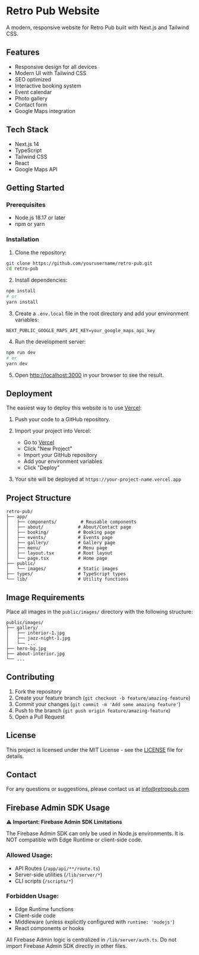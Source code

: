 # Retro Pub Website

A modern, responsive website for Retro Pub built with Next.js and Tailwind CSS.

## Features

- Responsive design for all devices
- Modern UI with Tailwind CSS
- SEO optimized
- Interactive booking system
- Event calendar
- Photo gallery
- Contact form
- Google Maps integration

## Tech Stack

- Next.js 14
- TypeScript
- Tailwind CSS
- React
- Google Maps API

## Getting Started

### Prerequisites

- Node.js 18.17 or later
- npm or yarn

### Installation

1. Clone the repository:
```bash
git clone https://github.com/yourusername/retro-pub.git
cd retro-pub
```

2. Install dependencies:
```bash
npm install
# or
yarn install
```

3. Create a `.env.local` file in the root directory and add your environment variables:
```env
NEXT_PUBLIC_GOOGLE_MAPS_API_KEY=your_google_maps_api_key
```

4. Run the development server:
```bash
npm run dev
# or
yarn dev
```

5. Open [http://localhost:3000](http://localhost:3000) in your browser to see the result.

## Deployment

The easiest way to deploy this website is to use [Vercel](https://vercel.com):

1. Push your code to a GitHub repository.

2. Import your project into Vercel:
   - Go to [Vercel](https://vercel.com)
   - Click "New Project"
   - Import your GitHub repository
   - Add your environment variables
   - Click "Deploy"

3. Your site will be deployed at `https://your-project-name.vercel.app`

## Project Structure

```
retro-pub/
├── app/
│   ├── components/         # Reusable components
│   ├── about/             # About/Contact page
│   ├── booking/           # Booking page
│   ├── events/            # Events page
│   ├── gallery/           # Gallery page
│   ├── menu/              # Menu page
│   ├── layout.tsx         # Root layout
│   └── page.tsx           # Home page
├── public/
│   └── images/            # Static images
├── types/                 # TypeScript types
└── lib/                   # Utility functions
```

## Image Requirements

Place all images in the `public/images/` directory with the following structure:

```
public/images/
├── gallery/
│   ├── interior-1.jpg
│   ├── jazz-night-1.jpg
│   └── ...
├── hero-bg.jpg
├── about-interior.jpg
└── ...
```

## Contributing

1. Fork the repository
2. Create your feature branch (`git checkout -b feature/amazing-feature`)
3. Commit your changes (`git commit -m 'Add some amazing feature'`)
4. Push to the branch (`git push origin feature/amazing-feature`)
5. Open a Pull Request

## License

This project is licensed under the MIT License - see the [LICENSE](LICENSE) file for details.

## Contact

For any questions or suggestions, please contact us at info@retropub.com

## Firebase Admin SDK Usage

⚠️ **Important: Firebase Admin SDK Limitations**

The Firebase Admin SDK can only be used in Node.js environments. It is NOT compatible with Edge Runtime or client-side code.

### Allowed Usage:
- API Routes (`/app/api/**/route.ts`)
- Server-side utilities (`/lib/server/*`)
- CLI scripts (`/scripts/*`)

### Forbidden Usage:
- Edge Runtime functions
- Client-side code
- Middleware (unless explicitly configured with `runtime: 'nodejs'`)
- React components or hooks

All Firebase Admin logic is centralized in `/lib/server/auth.ts`. Do not import Firebase Admin SDK directly in other files.

